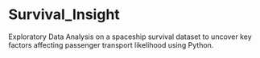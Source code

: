 # Survival_Insight
Exploratory Data Analysis on a spaceship survival dataset to uncover key factors affecting passenger transport likelihood using Python.
